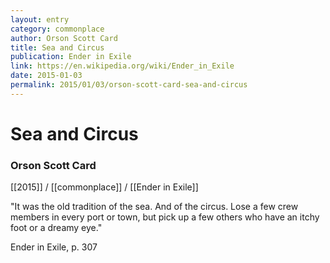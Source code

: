 ```yaml
---
layout: entry
category: commonplace
author: Orson Scott Card
title: Sea and Circus
publication: Ender in Exile
link: https://en.wikipedia.org/wiki/Ender_in_Exile
date: 2015-01-03
permalink: 2015/01/03/orson-scott-card-sea-and-circus
---
```


# Sea and Circus

### Orson Scott Card

[[2015]] / [[commonplace]] / [[Ender in Exile]]

"It was the old tradition of the sea. And of the circus. Lose a few crew members in every port or town, but pick up a few others who have an itchy foot or a dreamy eye."

Ender in Exile, p. 307

